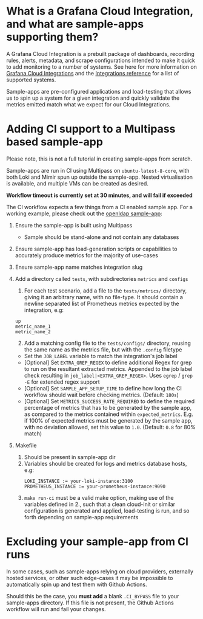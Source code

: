 # What is a Grafana Cloud Integration, and what are sample-apps supporting them?
A Grafana Cloud Integration is a prebuilt package of dashboards, recording rules, alerts, metadata, and scrape configurations intended to make it quick to add monitoring to a number of systems. See here for more information on [Grafana Cloud Integrations](https://grafana.com/docs/grafana-cloud/what-are/integrations/) and the [Integrations reference](https://grafana.com/docs/grafana-cloud/monitor-infrastructure/integrations/integration-reference/) for a list of supported systems.

Sample-apps are pre-configured applications and load-testing that allows us to spin up a system for a given integration and quickly validate the metrics emitted match what we expect for our Cloud Integrations.

# Adding CI support to a Multipass based sample-app
Please note, this is not a full tutorial in creating sample-apps from scratch.

Sample-apps are run in CI using Multipass on `ubuntu-latest-8-core`, with both Loki and Mimir spun up outside the sample-app. Nested virtualisation is available, and multiple VMs can be created as desired.

**Workflow timeout is currently set at 30 minutes, and will fail if exceeded**

The CI workflow expects a few things from a CI enabled sample app. For a working example, please check out the [openldap sample-app](/sample-apps/openldap/):

1. Ensure the sample-app is built using Multipass
   - Sample should be stand-alone and not contain any databases
1. Ensure sample-app has load-generation scripts or capabilities to accurately produce metrics for the majority of use-cases
1. Ensure sample-app name matches integration slug
1. Add a directory called `tests`, with subdirectories `metrics` and `configs`
    1. For each test scenario, add a file to the `tests/metrics/` directory, giving it an arbitrary name, with no file-type. It should contain a newline separated list of Prometheus metrics expected by the integration, e.g:
    ```
    up
    metric_name_1
    metric_name_2
    ```

    2. Add a matching config file to the `tests/configs/` directory, reusing the same name as the metrics file, but with the `.config` filetype
    - Set the `JOB_LABEL` variable to match the integration's job label
    - [Optional] Set `EXTRA_GREP_REGEX` to define additional Regex for grep to run on the resultant extracted metrics. Appended to the job label check resulting in `job_label|<EXTRA_GREP_REGEX>`. Uses `egrep` / `grep -E` for extended regex support
    - [Optional] Set `SAMPLE_APP_SETUP_TIME` to define how long the CI workflow should wait before checking metrics. (Default: `180s`)
    - [Optional] Set `METRICS_SUCCESS_RATE_REQUIRED` to define the required percentage of metrics that has to be generated by the sample app, as compared to the metrics contained within `expected_metrics`. E.g. if 100% of expected metrics must be generated by the sample app, with no deviation allowed, set this value to `1.0`. (Default: `0.8` for 80% match)
1. Makefile
    1. Should be present in sample-app dir
    1. Variables should be created for logs and metrics database hosts, e.g: 
        ```
        LOKI_INSTANCE := your-loki-instance:3100
        PROMETHEUS_INSTANCE := your-prometheus-instance:9090
        ```
    1. `make run-ci` must be a valid make option, making use of the variables defined in 2., such that a clean cloud-init or similar configuration is generated and applied, load-testing is run, and so forth depending on sample-app requirements

# Excluding your sample-app from CI runs
In some cases, such as sample-apps relying on cloud providers, externally hosted services, or other such edge-cases it may be impossible to automatically spin up and test them with Github Actions.

Should this be the case, you **must add** a blank `.CI_BYPASS` file to your sample-apps directory. If this file is not present, the Github Actions workflow will run and fail your changes.